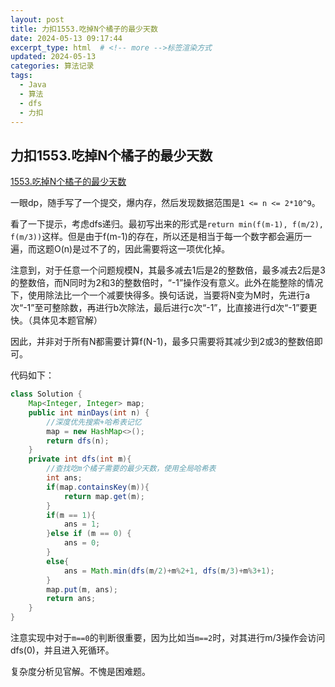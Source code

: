 ```yaml
---
layout: post
title: 力扣1553.吃掉N个橘子的最少天数
date: 2024-05-13 09:17:44
excerpt_type: html  # <!-- more -->标签渲染方式
updated: 2024-05-13
categories: 算法记录
tags:
  - Java
  - 算法
  - dfs
  - 力扣
---
```


## 力扣1553.吃掉N个橘子的最少天数

[1553.吃掉N个橘子的最少天数](https://leetcode.cn/problems/minimum-number-of-days-to-eat-n-oranges/?envType=daily-question&envId=2024-05-12)

一眼dp，随手写了一个提交，爆内存，然后发现数据范围是`1 <= n <= 2*10^9`。

看了一下提示，考虑dfs递归。最初写出来的形式是`return min(f(m-1), f(m/2), f(m/3))`这样。但是由于f(m-1)的存在，所以还是相当于每一个数字都会遍历一遍，而这题O(n)是过不了的，因此需要将这一项优化掉。

注意到，对于任意一个问题规模N，其最多减去1后是2的整数倍，最多减去2后是3的整数倍，而N同时为2和3的整数倍时，“-1”操作没有意义。此外在能整除的情况下，使用除法比一个一个减要快得多。换句话说，当要将N变为M时，先进行a次“-1”至可整除数，再进行b次除法，最后进行c次“-1”，比直接进行d次“-1”要更快。（具体见本题官解）

因此，并非对于所有N都需要计算f(N-1)，最多只需要将其减少到2或3的整数倍即可。

代码如下：

```java
class Solution {
    Map<Integer, Integer> map;
    public int minDays(int n) {
        //深度优先搜索+哈希表记忆
        map = new HashMap<>();
        return dfs(n);
    }
    private int dfs(int m){
        //查找吃m个橘子需要的最少天数，使用全局哈希表
        int ans;
        if(map.containsKey(m)){
            return map.get(m);
        }
        if(m == 1){
            ans = 1;
        }else if (m == 0) {
            ans = 0;
        } 
        else{
            ans = Math.min(dfs(m/2)+m%2+1, dfs(m/3)+m%3+1);
        }
        map.put(m, ans);
        return ans;
    }
}
```

注意实现中对于`m==0`的判断很重要，因为比如当`m==2`时，对其进行m/3操作会访问dfs(0)，并且进入死循环。

复杂度分析见官解。不愧是困难题。
